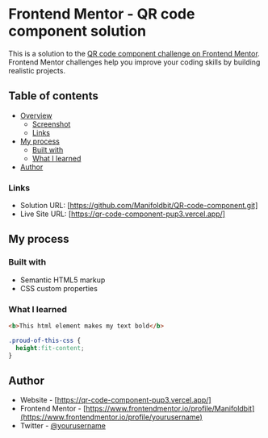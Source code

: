 # Frontend Mentor - QR code component solution

This is a solution to the [QR code component challenge on Frontend Mentor](https://www.frontendmentor.io/challenges/qr-code-component-iux_sIO_H). Frontend Mentor challenges help you improve your coding skills by building realistic projects. 

## Table of contents

- [Overview](#overview)
  - [Screenshot](#screenshot)
  - [Links](#links)
- [My process](#my-process)
  - [Built with](#built-with)
  - [What I learned](#what-i-learned)
- [Author](#author)

### Links

- Solution URL: [https://github.com/Manifoldbit/QR-code-component.git]
- Live Site URL: [https://qr-code-component-pup3.vercel.app/]

## My process

### Built with

- Semantic HTML5 markup
- CSS custom properties

### What I learned

```html
<b>This html element makes my text bold</b>
```
```css
.proud-of-this-css {
  height:fit-content;
}
```

## Author

- Website - [https://qr-code-component-pup3.vercel.app/]
- Frontend Mentor - [https://www.frontendmentor.io/profile/Manifoldbit](https://www.frontendmentor.io/profile/yourusername)
- Twitter - [@yourusername](https://www.twitter.com/yourusername)
